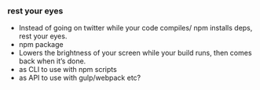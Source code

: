 ### rest your eyes

- Instead of going on twitter while your code compiles/ npm installs deps, rest your eyes.
- npm package
- Lowers the brightness of your screen while your build runs, then comes back when it’s done.
- as CLI to use with npm scripts
- as API to use with gulp/webpack etc?
